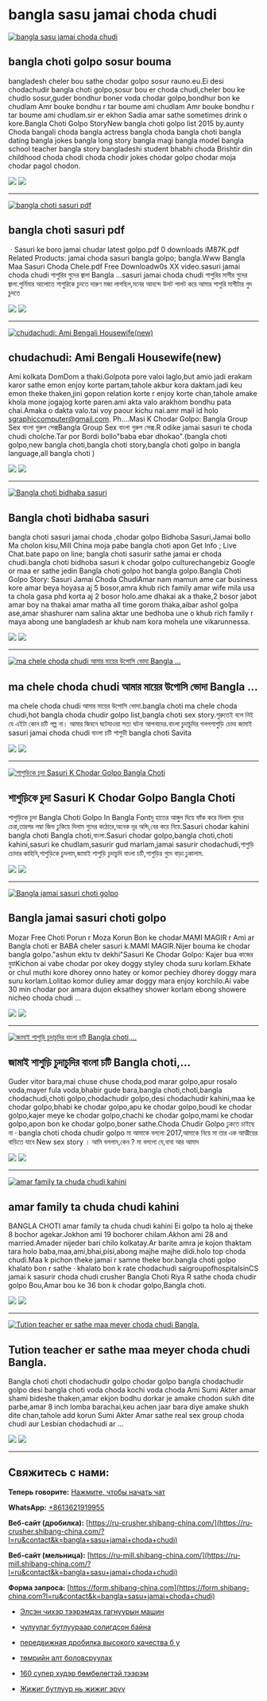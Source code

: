 # bangla sasu jamai choda chudi

<a href="https://swt.shibang-china.com/?l=ru&img&k=bangla+sasu+jamai+choda+chudi" target="_blank">![bangla sasu jamai choda chudi](http://static.shibang-china.com/all-800x300/783.jpg)</a>

## bangla choti golpo sosur bouma
bangladesh cheler bou sathe chodar golpo sosur rauno.eu.Ei desi chodachudir bangla choti golpo,sosur bou er choda chudi,cheler bou ke chudlo sosur,guder bondhur boner voda chodar golpo,bondhur bon ke chudlam Amr bouke bondhu r tar boume ami chudlam Amr bouke bondhu r tar boume ami chudlam.sir er ekhon Sadia amar sathe sometimes drink o kore.Bangla Choti Golpo StoryNew bangla choti golpo list 2015 by.aunty Choda bangali choda bangla actress bangla choda bangla choti bangla dating bangla jokes bangla long story bangla magi bangla model bangla school teacher bangla story bangladeshi student bhabhi choda Brishtir din childhood choda chodi choda chodir jokes chodar golpo chodar moja chodar pagol chodon.


<a href="https://whatsapp.shibangsoft.com/WhatsApp.php" target="_blank" title="WhatsApp">![](http://static.shibang-china.com/icon/whatsapp.png)</a> <a href="https://swt.shibang-china.com/?l=ru&icon&k=bangla+sasu+jamai+choda+chudi" target="_blank">![](http://static.shibang-china.com/icon/chat-ru.png)</a>

---

<a href="https://swt.shibang-china.com/?l=ru&img&k=bangla+sasu+jamai+choda+chudi" target="_blank">![bangla choti sasuri pdf](http://static.shibang-china.com/all-800x300/1200.jpg)</a>

## bangla choti sasuri pdf
&nbsp;&#0183;&#32;Sasuri ke boro jamai chudar latest golpo.pdf 0 downloads iM87K.pdf Related Products: jamai choda sasuri bangla golpo; bangla.Www Bangla Maa Sasuri Choda Chele.pdf Free Downloadw0s XX video.sasuri jamai choda chudi শাশুরির গুদের জ্বালা Bangla …sasuri jamai choda chudi শাশুরির মাগীর গুদের জ্বালা.পুর্নিমার আলোতে শাশুরিকে চুদতে দারুণ মজা লাগছিল,মনের আনন্দে উলট পালট করে আমার শাশুরি মাগীটার গুদ চুদতে


<a href="https://whatsapp.shibangsoft.com/WhatsApp.php" target="_blank" title="WhatsApp">![](http://static.shibang-china.com/icon/whatsapp.png)</a> <a href="https://swt.shibang-china.com/?l=ru&icon&k=bangla+sasu+jamai+choda+chudi" target="_blank">![](http://static.shibang-china.com/icon/chat-ru.png)</a>

---

<a href="https://swt.shibang-china.com/?l=ru&img&k=bangla+sasu+jamai+choda+chudi" target="_blank">![chudachudi: Ami Bengali Housewife(new)](http://static.shibang-china.com/all-800x300/1111.jpg)</a>

## chudachudi: Ami Bengali Housewife(new)
Ami kolkata DomDom a thaki.Golpota pore valoi laglo,but amio jadi erakam karor sathe emon enjoy korte partam,tahole akbur kora daktam.jadi keu emon theke thaken,jini gopon relation korte r enjoy korte chan,tahole amake khola mone jogajog korte paren.ami akta valo arakhom bondhu pata chai.Amaka o dakta valo.tai voy paour kichu nai.amr mail id holo sgraphiccomputer@gmail.com. Ph.…Masi K Chodar Golpo: Bangla Group Sex বাংলা গুরুপ সেক্সBangla Group Sex বাংলা গুরুপ সেক্স.R odike jamai sasuri te choda chudi cholche.Tar por Bordi bollo&quot;baba ebar dhokao&quot;.(bangla choti golpo,new bangla choti,bangla choti story,bangla choti golpo in bangla language,all bangla choti )


<a href="https://whatsapp.shibangsoft.com/WhatsApp.php" target="_blank" title="WhatsApp">![](http://static.shibang-china.com/icon/whatsapp.png)</a> <a href="https://swt.shibang-china.com/?l=ru&icon&k=bangla+sasu+jamai+choda+chudi" target="_blank">![](http://static.shibang-china.com/icon/chat-ru.png)</a>

---

<a href="https://swt.shibang-china.com/?l=ru&img&k=bangla+sasu+jamai+choda+chudi" target="_blank">![Bangla choti bidhaba sasuri](http://static.shibang-china.com/all-800x300/1381.jpg)</a>

## Bangla choti bidhaba sasuri
bangla choti sasuri jamai choda ,chodar golpo Bidhoba Sasuri,Jamai bollo Ma cholon kisu,Mill China moja pabe bangla choti apon Get Info ; Live Chat.bate papo on line; bangla choti sasurir sathe jamai er choda chudi.bangla choti bidhoba sasuri k chodar golpo culturechangebiz Google or maa er sathe jedin Bangla choti golpo hot bangla golpo.Bangla Choti Golpo Story: Sasuri Jamai Choda ChudiAmar nam mamun ame car business kore amar beya hoyasa aj 5 bosor,amra khub rich family amar wife mila usa ta chola gasa phd korta aj 2 bosor holo.ame dhakai ak a thake,2 bosor jabot amar boy na thakai amar matha all time gorom thaka,aibar ashol golpa ase,amar shashurer nam salina aktar une bedhoba une o khub rich family r maya abong une bangladesh ar khub nam kora mohela une vikarunnessa.


<a href="https://whatsapp.shibangsoft.com/WhatsApp.php" target="_blank" title="WhatsApp">![](http://static.shibang-china.com/icon/whatsapp.png)</a> <a href="https://swt.shibang-china.com/?l=ru&icon&k=bangla+sasu+jamai+choda+chudi" target="_blank">![](http://static.shibang-china.com/icon/chat-ru.png)</a>

---

<a href="https://swt.shibang-china.com/?l=ru&img&k=bangla+sasu+jamai+choda+chudi" target="_blank">![ma chele choda chudi আমার মায়ের উপোসি ভোদা Bangla …](http://static.shibang-china.com/all-800x300/321.jpg)</a>

## ma chele choda chudi আমার মায়ের উপোসি ভোদা Bangla …
ma chele choda chudi আমার মায়ের উপোসি ভোদা.bangla choti ma chele choda chudi,hot bangla choda chudir golpo list,bangla choti sex story.শুরুতেই বলে নিই যে এইটা কোন চটি গল্প না। আমার জিবনে ঘটেযাওয়া সত্য ঘটনা আপনাদের.বাংলা চুদাচুদির গলপশাশুড়ি চোদা জামাই sasuri jamai choda chudi বাংলা চটি শাশুড়ী bangla choti Savita


<a href="https://whatsapp.shibangsoft.com/WhatsApp.php" target="_blank" title="WhatsApp">![](http://static.shibang-china.com/icon/whatsapp.png)</a> <a href="https://swt.shibang-china.com/?l=ru&icon&k=bangla+sasu+jamai+choda+chudi" target="_blank">![](http://static.shibang-china.com/icon/chat-ru.png)</a>

---

<a href="https://swt.shibang-china.com/?l=ru&img&k=bangla+sasu+jamai+choda+chudi" target="_blank">![শাশুড়িকে চুদা Sasuri K Chodar Golpo Bangla Choti](http://static.shibang-china.com/all-800x300/1125.jpg)</a>

## শাশুড়িকে চুদা Sasuri K Chodar Golpo Bangla Choti
শাশুড়িকে চুদা Bangla Choti Golpo In Bangla Fontদু হাতের আঙ্গুল দিয়ে ফাঁক করে দিলাম গুদের চেরা,তারপর লম্বা জিভ ঢুকিয়ে দিলাম গুদের কঠোরে,অনেক দূর অব্দি,বের করে নিয়ে.Sasuri chodar kahini bangla choti Bangla choti,বাংলা.Sasuri chodar golpo,bangla choti,choti kahini,sasuri ke chudlam,sasurir gud marlam,jamai sasurir chodachudi,শাশুড়ি চোদার কাহিনি,শাশুড়িকে চুদলাম,জামাই শাশুড়ি চুদাচুদি বাংলা চটি,শাশুড়ির গুদে বাড়া ঢুকালাম.


<a href="https://whatsapp.shibangsoft.com/WhatsApp.php" target="_blank" title="WhatsApp">![](http://static.shibang-china.com/icon/whatsapp.png)</a> <a href="https://swt.shibang-china.com/?l=ru&icon&k=bangla+sasu+jamai+choda+chudi" target="_blank">![](http://static.shibang-china.com/icon/chat-ru.png)</a>

---

<a href="https://swt.shibang-china.com/?l=ru&img&k=bangla+sasu+jamai+choda+chudi" target="_blank">![Bangla jamai sasuri choti golpo](http://static.shibang-china.com/all-800x300/1218.jpg)</a>

## Bangla jamai sasuri choti golpo
Mozar Free Choti Porun r Moza Korun Bon ke chodar.MAMI MAGIR r Ami ar Bangla choti er BABA cheler sasuri k.MAMI MAGIR.Nijer bouma ke chodar bangla golpo.&quot;ashun ektu tv dekhi&quot;Sasuri Ke Chodar Golpo: Kajer bua কাজের বুয়াKichon ai vabe chodar por okey doggy styley choda suru korlam.Ekhate or chul muthi kore dhorey onno hatey or komor pechiey dhorey doggy mara suru korlam.Lolitao komor duliey amar doggy mara enjoy korchilo.Ai vabe 30 min chodar por amara dujon eksathey shower korlam ebong showere nicheo choda chudi …


<a href="https://whatsapp.shibangsoft.com/WhatsApp.php" target="_blank" title="WhatsApp">![](http://static.shibang-china.com/icon/whatsapp.png)</a> <a href="https://swt.shibang-china.com/?l=ru&icon&k=bangla+sasu+jamai+choda+chudi" target="_blank">![](http://static.shibang-china.com/icon/chat-ru.png)</a>

---

<a href="https://swt.shibang-china.com/?l=ru&img&k=bangla+sasu+jamai+choda+chudi" target="_blank">![জামাই শাশুড়ি চুদাচুদির বাংলা চটি Bangla choti,…](http://static.shibang-china.com/all-800x300/290.jpg)</a>

## জামাই শাশুড়ি চুদাচুদির বাংলা চটি Bangla choti,…
Guder vitor bara,mai chuse chuse choda,pod marar golpo,apur rosalo voda,mayer fula voda,bhabir gude bara,bangla choti,choti,bangla chodachudi,choti golpo,chodachudir golpo,desi chodachudir kahini,maa ke chodar golpo,bhabi ke chodar golpo,apu ke chodar golpo,boudi ke chodar golpo,kajer meye ke chodar golpo,chachi ke chodar golpo,mami ke chodar golpo,apon bon ke chodar golpo,boner sathe.Choda Chudir Golpo ঢুকতে চাইছে না&nbsp;&#0183;&#32;bangla choti choda chudir golpo মা আমাকে বললো 2017,আমাকে নিয়ে মা তার এক আত্মীয়ের বাড়িতে যাবে New sex story । আমি বললাম,কেন ? মা বললো যে,বাবা আর আমাদ


<a href="https://whatsapp.shibangsoft.com/WhatsApp.php" target="_blank" title="WhatsApp">![](http://static.shibang-china.com/icon/whatsapp.png)</a> <a href="https://swt.shibang-china.com/?l=ru&icon&k=bangla+sasu+jamai+choda+chudi" target="_blank">![](http://static.shibang-china.com/icon/chat-ru.png)</a>

---

<a href="https://swt.shibang-china.com/?l=ru&img&k=bangla+sasu+jamai+choda+chudi" target="_blank">![amar family ta chuda chudi kahini](http://static.shibang-china.com/all-800x300/1175.jpg)</a>

## amar family ta chuda chudi kahini
BANGLA CHOTI amar family ta chuda chudi kahini Ei golpo ta holo aj theke 8 bochor agekar.Jokhon ami 19 bochorer chilam.Akhon ami 28 and married.Amader nijeder bari chilo kolkatay.Ar barite amra je kojon thaktam tara holo baba,maa,ami,bhai,pisi,abong majhe majhe didi.holo top choda chudi.Maa k pichon theke jamai r samne theke bor.bangla choti golpo khalato bon r sathe&nbsp;&#0183;&#32;khalato bon k rate chodachudi saigroupofhospitalsinCS jamai k sasurir choda chudi crusher Bangla Choti Riya R sathe choda chudir golpo Bou,Amar bou ke 36 bon k chodar golpo,Bangla choti.


<a href="https://whatsapp.shibangsoft.com/WhatsApp.php" target="_blank" title="WhatsApp">![](http://static.shibang-china.com/icon/whatsapp.png)</a> <a href="https://swt.shibang-china.com/?l=ru&icon&k=bangla+sasu+jamai+choda+chudi" target="_blank">![](http://static.shibang-china.com/icon/chat-ru.png)</a>

---

<a href="https://swt.shibang-china.com/?l=ru&img&k=bangla+sasu+jamai+choda+chudi" target="_blank">![Tution teacher er sathe maa meyer choda chudi Bangla.](http://static.shibang-china.com/all-800x300/123.jpg)</a>

## Tution teacher er sathe maa meyer choda chudi Bangla.
Bangla choti choti chodachudir golpo chodar golpo bangla chodachudir golpo desi bangla choti voda choda kochi voda choda Ami Sumi Akter amar shami bideshe thaken,amar ekjon bodhu dorkar je amake chodon sukh dite parbe,amar 8 inch lomba barachai,keu achen jaar bara diye amake shukh dite chan,tahole add korun Sumi Akter Amar sathe real sex group choda chudi aur Lesbian chodachudi ar …

<a href="https://whatsapp.shibangsoft.com/WhatsApp.php" target="_blank" title="WhatsApp">![](http://static.shibang-china.com/icon/whatsapp.png)</a> <a href="https://swt.shibang-china.com/?l=ru&icon&k=bangla+sasu+jamai+choda+chudi" target="_blank">![](http://static.shibang-china.com/icon/chat-ru.png)</a>

---
## Свяжитесь с нами:

**Теперь говорите:** [Нажмите, чтобы начать чат](https://swt.shibang-china.com?l=ru&contact&k=bangla+sasu+jamai+choda+chudi)

**WhatsApp:**  [+8613621919955](https://whatsapp.shibangsoft.com/WhatsApp.php)

**Веб-сайт (дробилка):** [https://ru-crusher.shibang-china.com/](https://ru-crusher.shibang-china.com/?l=ru&contact&k=bangla+sasu+jamai+choda+chudi)

**Веб-сайт (мельница):** [https://ru-mill.shibang-china.com/](https://ru-mill.shibang-china.com/?l=ru&contact&k=bangla+sasu+jamai+choda+chudi)

**Форма запроса:** [https://form.shibang-china.com](https://form.shibang-china.com?l=ru&contact&k=bangla+sasu+jamai+choda+chudi)

* [Элсэн чихэр тээрэмдэх гагнуурын машин](../128/%D0%AD%D0%BB%D1%81%D1%8D%D0%BD%20%D1%87%D0%B8%D1%85%D1%8D%D1%80%20%D1%82%D1%8D%D1%8D%D1%80%D1%8D%D0%BC%D0%B4%D1%8D%D1%85%20%D0%B3%D0%B0%D0%B3%D0%BD%D1%83%D1%83%D1%80%D1%8B%D0%BD%20%D0%BC%D0%B0%D1%88%D0%B8%D0%BD.md)

* [чулуулаг бутлуураар солигдсон байна](../129/%D1%87%D1%83%D0%BB%D1%83%D1%83%D0%BB%D0%B0%D0%B3%20%D0%B1%D1%83%D1%82%D0%BB%D1%83%D1%83%D1%80%D0%B0%D0%B0%D1%80%20%D1%81%D0%BE%D0%BB%D0%B8%D0%B3%D0%B4%D1%81%D0%BE%D0%BD%20%D0%B1%D0%B0%D0%B9%D0%BD%D0%B0.md)

* [передвижная дробилка высокого качества б  у](../130/%D0%BF%D0%B5%D1%80%D0%B5%D0%B4%D0%B2%D0%B8%D0%B6%D0%BD%D0%B0%D1%8F%20%D0%B4%D1%80%D0%BE%D0%B1%D0%B8%D0%BB%D0%BA%D0%B0%20%D0%B2%D1%8B%D1%81%D0%BE%D0%BA%D0%BE%D0%B3%D0%BE%20%D0%BA%D0%B0%D1%87%D0%B5%D1%81%D1%82%D0%B2%D0%B0%20%D0%B1%20%20%D1%83.md)

* [төмрийн алт боловсруулах](../128/%D1%82%D3%A9%D0%BC%D1%80%D0%B8%D0%B9%D0%BD%20%D0%B0%D0%BB%D1%82%20%D0%B1%D0%BE%D0%BB%D0%BE%D0%B2%D1%81%D1%80%D1%83%D1%83%D0%BB%D0%B0%D1%85.md)

* [160 супер хүдэр бөмбөлөгтэй тээрэм](../127/160%20%D1%81%D1%83%D0%BF%D0%B5%D1%80%20%D1%85%D2%AF%D0%B4%D1%8D%D1%80%20%D0%B1%D3%A9%D0%BC%D0%B1%D3%A9%D0%BB%D3%A9%D0%B3%D1%82%D1%8D%D0%B9%20%D1%82%D1%8D%D1%8D%D1%80%D1%8D%D0%BC.md)

* [Жижиг бутлуур нь жижиг эрүү](../127/%D0%96%D0%B8%D0%B6%D0%B8%D0%B3%20%D0%B1%D1%83%D1%82%D0%BB%D1%83%D1%83%D1%80%20%D0%BD%D1%8C%20%D0%B6%D0%B8%D0%B6%D0%B8%D0%B3%20%D1%8D%D1%80%D2%AF%D2%AF.md)